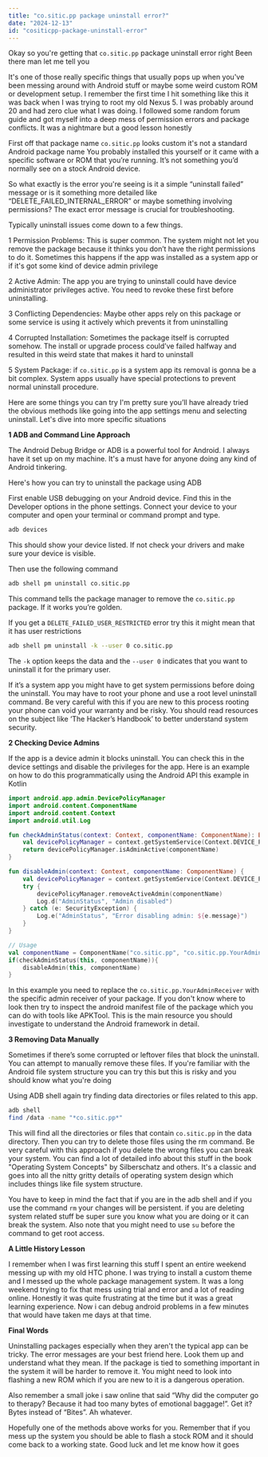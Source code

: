 ```yaml
---
title: "co.sitic.pp package uninstall error?"
date: "2024-12-13"
id: "cositicpp-package-uninstall-error"
---
```


Okay so you're getting that `co.sitic.pp` package uninstall error right Been there man let me tell you

It's one of those really specific things that usually pops up when you've been messing around with Android stuff or maybe some weird custom ROM or development setup. I remember the first time I hit something like this it was back when I was trying to root my old Nexus 5. I was probably around 20 and had zero clue what I was doing. I followed some random forum guide and got myself into a deep mess of permission errors and package conflicts. It was a nightmare but a good lesson honestly

First off that package name `co.sitic.pp` looks custom it's not a standard Android package name You probably installed this yourself or it came with a specific software or ROM that you’re running. It’s not something you’d normally see on a stock Android device.

So what exactly is the error you're seeing is it a simple “uninstall failed” message or is it something more detailed like “DELETE_FAILED_INTERNAL_ERROR” or maybe something involving permissions? The exact error message is crucial for troubleshooting.

Typically uninstall issues come down to a few things.

1 Permission Problems: This is super common. The system might not let you remove the package because it thinks you don’t have the right permissions to do it. Sometimes this happens if the app was installed as a system app or if it's got some kind of device admin privilege

2 Active Admin: The app you are trying to uninstall could have device administrator privileges active. You need to revoke these first before uninstalling.

3 Conflicting Dependencies: Maybe other apps rely on this package or some service is using it actively which prevents it from uninstalling

4 Corrupted Installation: Sometimes the package itself is corrupted somehow. The install or upgrade process could’ve failed halfway and resulted in this weird state that makes it hard to uninstall

5 System Package: if `co.sitic.pp` is a system app its removal is gonna be a bit complex. System apps usually have special protections to prevent normal uninstall procedure.

Here are some things you can try I'm pretty sure you’ll have already tried the obvious methods like going into the app settings menu and selecting uninstall. Let's dive into more specific situations

**1 ADB and Command Line Approach**

The Android Debug Bridge or ADB is a powerful tool for Android. I always have it set up on my machine. It's a must have for anyone doing any kind of Android tinkering.

Here's how you can try to uninstall the package using ADB

First enable USB debugging on your Android device. Find this in the Developer options in the phone settings. Connect your device to your computer and open your terminal or command prompt and type.

```bash
adb devices
```
This should show your device listed. If not check your drivers and make sure your device is visible.

Then use the following command

```bash
adb shell pm uninstall co.sitic.pp
```

This command tells the package manager to remove the `co.sitic.pp` package. If it works you’re golden.

If you get a `DELETE_FAILED_USER_RESTRICTED` error try this it might mean that it has user restrictions

```bash
adb shell pm uninstall -k --user 0 co.sitic.pp
```

The `-k` option keeps the data and the `--user 0` indicates that you want to uninstall it for the primary user.

If it’s a system app you might have to get system permissions before doing the uninstall. You may have to root your phone and use a root level uninstall command. Be very careful with this if you are new to this process rooting your phone can void your warranty and be risky. You should read resources on the subject like ‘The Hacker’s Handbook’ to better understand system security.

**2 Checking Device Admins**

If the app is a device admin it blocks uninstall. You can check this in the device settings and disable the privileges for the app. Here is an example on how to do this programmatically using the Android API this example in Kotlin

```kotlin
import android.app.admin.DevicePolicyManager
import android.content.ComponentName
import android.content.Context
import android.util.Log

fun checkAdminStatus(context: Context, componentName: ComponentName): Boolean {
    val devicePolicyManager = context.getSystemService(Context.DEVICE_POLICY_SERVICE) as DevicePolicyManager
    return devicePolicyManager.isAdminActive(componentName)
}

fun disableAdmin(context: Context, componentName: ComponentName) {
    val devicePolicyManager = context.getSystemService(Context.DEVICE_POLICY_SERVICE) as DevicePolicyManager
    try {
        devicePolicyManager.removeActiveAdmin(componentName)
        Log.d("AdminStatus", "Admin disabled")
    } catch (e: SecurityException) {
        Log.e("AdminStatus", "Error disabling admin: ${e.message}")
    }
}

// Usage
val componentName = ComponentName("co.sitic.pp", "co.sitic.pp.YourAdminReceiver")
if(checkAdminStatus(this, componentName)){
    disableAdmin(this, componentName)
}
```

In this example you need to replace the  `co.sitic.pp.YourAdminReceiver` with the specific admin receiver of your package. If you don't know where to look then try to inspect the android manifest file of the package which you can do with tools like APKTool. This is the main resource you should investigate to understand the Android framework in detail.

**3 Removing Data Manually**

Sometimes if there’s some corrupted or leftover files that block the uninstall. You can attempt to manually remove these files. If you're familiar with the Android file system structure you can try this but this is risky and you should know what you're doing

Using ADB shell again try finding data directories or files related to this app.

```bash
adb shell
find /data -name "*co.sitic.pp*"
```

This will find all the directories or files that contain `co.sitic.pp` in the data directory. Then you can try to delete those files using the rm command. Be very careful with this approach if you delete the wrong files you can break your system. You can find a lot of detailed info about this stuff in the book "Operating System Concepts" by Silberschatz and others. It's a classic and goes into all the nitty gritty details of operating system design which includes things like file system structure.

You have to keep in mind the fact that if you are in the adb shell and if you use the command `rm` your changes will be persistent. if you are deleting system related stuff be super sure you know what you are doing or it can break the system. Also note that you might need to use `su` before the command to get root access.

**A Little History Lesson**

I remember when I was first learning this stuff I spent an entire weekend messing up with my old HTC phone. I was trying to install a custom theme and I messed up the whole package management system. It was a long weekend trying to fix that mess using trial and error and a lot of reading online. Honestly it was quite frustrating at the time but it was a great learning experience. Now i can debug android problems in a few minutes that would have taken me days at that time.

**Final Words**

Uninstalling packages especially when they aren't the typical app can be tricky. The error messages are your best friend here. Look them up and understand what they mean. If the package is tied to something important in the system it will be harder to remove it. You might need to look into flashing a new ROM which if you are new to it is a dangerous operation.

Also remember a small joke i saw online that said “Why did the computer go to therapy? Because it had too many bytes of emotional baggage!”. Get it? Bytes instead of “Bites”. Ah whatever.

Hopefully one of the methods above works for you. Remember that if you mess up the system you should be able to flash a stock ROM and it should come back to a working state. Good luck and let me know how it goes

